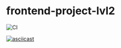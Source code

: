 # frontend-project-lvl2

![CI](https://github.com/Mapuk1/frontend-project-lvl2/workflows/CI/badge.svg)

[![asciicast](https://asciinema.org/a/cs4y3VWuoDzzHePktwg5caXit.svg)](https://asciinema.org/a/cs4y3VWuoDzzHePktwg5caXit)

